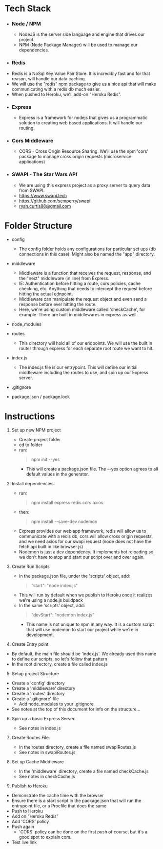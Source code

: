 # Tech Stack

- ### Node / NPM
  - NodeJS is the server side language and engine that drives our project.
  - NPM (Node Package Manager) will be used to manage our dependencies.
- ### Redis
- Redis is a NoSql Key Value Pair Store. It is incredibly fast and for that reason, will handle our data caching.
- We will use the "redis" npm package to give us a nice api that will make communicating with a redis db much easier.
- When pushed to Heroku, we'll add-on "Heroku Redis".
- ### Express
  - Express is a framework for nodejs that gives us a programmatic solution to creating web based applications. It will handle our routing.
- ### Cors Middleware
  - CORS - Cross Origin Resource Sharing. We'll use the npm 'cors' package to manage cross origin requests (microservice applications)
- ### SWAPI - The Star Wars API
  - We are using this express project as a proxy server to query data from SWAPI.
  - https://www.swapi.tech
  - https://github.com/semperry/swapi
  - ryan.curtis88@gmail.com

# Folder Structure

- config

  - The config folder holds any configurations for particular set ups (db connections in this case). Might also be named the "app" directory.

- middleware

  - Middleware is a function that receives the request, response, and the "next" middleware (in line) from Express.
  - IE: Authentication before hitting a route, cors policies, cache checking, etc. Anything that needs to intercept the request before hitting the actual ednpoint.
  - Middleware can manipulate the request object and even send a response before ever hitting the route.
  - Here, we're using custom middleware called 'checkCache', for example. There are built in middlewares in express as well.

- node_modules

- routes

  - This directory will hold all of our endpoints. We will use the built in router through express for each separate root route we want to hit.

- index.js

  - The index.js file is our entrypoint. This will define our initial middleware including the routes to use, and spin up our Express server.

- .gitignore

- package.json / package.lock

# Instructions

1. Set up new NPM project

   - Create project folder
   - cd to folder
   - run:
     > npm init --yes
     - This will create a package.json file. The --yes option agrees to all default values in the generator.

2. Install dependencies

   - run:
     > npm install express redis cors axios
   - then:
     > npm install --save-dev nodemon
   - Express provides our web app framework, redis will allow us to communicate with a redis db, cors will allow cross origin requests, and we need axios for our swapi request (node does not have the fetch api built in like browser js)
   - Nodemon is just a dev dependency. It implements hot reloading so we don't have to stop and start our script over and over again.

3. Create Run Scripts

   - In the package.json file, under the 'scripts' object, add:
     > "start": "node index.js"
   - This will run by default when we publish to Heroku once it realizes we're using a node.js buildpack
   - In the same 'scripts' object, add:
     > "devStart": "nodemon index.js"
     - This name is not unique to npm in any way. It is a custom script that will use nodemon to start our project while we're in development.

4. Create Entry point

- By default, the main file should be 'index.js'. We already used this name to define our scripts, so let's follow that pattern
- In the root directory, create a file called index.js

5. Setup project Structure

- Create a 'config' directory
- Create a 'middleware' directory
- Create a 'routes' directory
- Create a '.gitignore' file
  - Add node_modules to your .gitignore
- See notes at the top of this document for info on the structure...

6. Spin up a basic Express Server.

   - See notes in index.js

7. Create Routes File

   - In the routes directory, create a file named swapiRoutes.js
   - See notes in swapiRoutes.js

8. Set up Cache Middleware

   - In the 'middleware' directory, create a file named checkCache.js
   - See notes in checkCache.js

9. Publish to Heroku

- Demonstrate the cache time with the browser
- Ensure there is a start script in the package.json that will run the entrypoint file, or a Procfile that does the same
- Push to Heroku
- Add on "Heroku Redis"
- Add 'CORS' policy
- Push again
  - 'CORS' policy can be done on the first push of course, but it's a good spot to explain cors.
- Test live link
